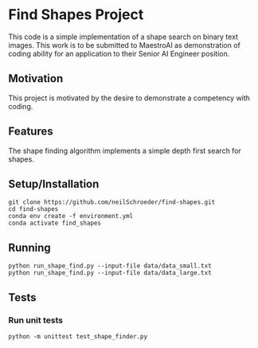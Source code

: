 # Find Shapes Project

This code is a simple implementation of a shape search on binary text images.
This work is to be submitted to MaestroAI as demonstration of coding ability
for an application to their Senior AI Engineer position.

## Motivation

This project is motivated by the desire to demonstrate a competency with 
coding.

## Features

The shape finding algorithm implements a simple depth first search for shapes.

## Setup/Installation

```
git clone https://github.com/neilSchroeder/find-shapes.git
cd find-shapes
conda env create -f environment.yml
conda activate find_shapes
```

## Running

```
python run_shape_find.py --input-file data/data_small.txt
python run_shape_find.py --input-file data/data_large.txt
```

## Tests

### Run unit tests
`python -m unittest test_shape_finder.py`